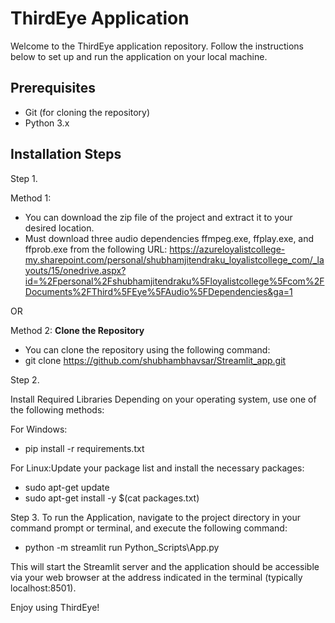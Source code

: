 # ThirdEye Application

Welcome to the ThirdEye application repository. Follow the instructions below to set up and run the application on your local machine.

## Prerequisites

- Git (for cloning the repository)
- Python 3.x

## Installation Steps

Step 1. 

Method 1: 
- You can download the zip file of the project and extract it to your desired location.
- Must download three audio dependencies ffmpeg.exe, ffplay.exe, and ffprob.exe from the following URL:
https://azureloyalistcollege-my.sharepoint.com/personal/shubhamjitendraku_loyalistcollege_com/_layouts/15/onedrive.aspx?id=%2Fpersonal%2Fshubhamjitendraku%5Floyalistcollege%5Fcom%2FDocuments%2FThird%5FEye%5FAudio%5FDependencies&ga=1


OR

Method 2: **Clone the Repository**
- You can clone the repository using the following command:
- git clone https://github.com/shubhambhavsar/Streamlit_app.git


Step 2. 

Install Required Libraries Depending on your operating system, use one of the following methods:

For Windows:
- pip install -r requirements.txt

For Linux:Update your package list and install the necessary packages:
- sudo apt-get update
- sudo apt-get install -y $(cat packages.txt)

Step 3. To run the Application, navigate to the project directory in your command prompt or terminal, and execute the following command:
- python -m streamlit run Python_Scripts\App.py

This will start the Streamlit server and the application should be accessible via your web browser at the address indicated in the terminal (typically localhost:8501).


Enjoy using ThirdEye!